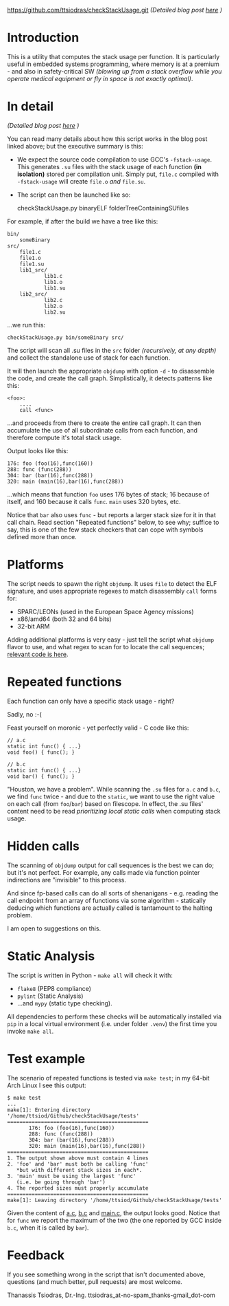 https://github.com/ttsiodras/checkStackUsage.git
*(Detailed blog post [here](https://www.thanassis.space/stackusage.html) )*

# Introduction

This is a utility that computes the stack usage per function.  It is
particularly useful in embedded systems programming, where memory is at a
premium - and also in safety-critical SW *(blowing up from a stack overflow
while you operate medical equipment or fly in space is not exactly optimal)*.

# In detail

*(Detailed blog post [here](https://www.thanassis.space/stackusage.html) )*

You can read many details about how this script works in the blog post
linked above; but the executive summary is this:

- We expect the source code compilation to use GCC's `-fstack-usage`.
  This generates `.su` files with the stack usage of each function
  **(in isolation)** stored per compilation unit. Simply put, `file.c`
  compiled with `-fstack-usage` will create `file.o` *and* `file.su`.

- The script can then be launched like so:

    checkStackUsage.py binaryELF folderTreeContainingSUfiles

For example, if after the build we have a tree like this:

    bin/
        someBinary
    src/
        file1.c
        file1.o
        file1.su
        lib1_src/
                lib1.c
                lib1.o
                lib1.su
        lib2_src/
                lib2.c
                lib2.o
                lib2.su

...we run this:

    checkStackUsage.py bin/someBinary src/

The script will scan all .su files in the `src` folder *(recursively,
at any depth)* and collect the standalone use of stack for each function.

It will then launch the appropriate `objdump` with option `-d` - to 
disassemble the code, and create the call graph. Simplistically, it
detects patterns like this:

    <foo>:
        ....
        call <func>

...and proceeds from there to create the entire call graph.
It can then accumulate the use of all subordinate calls from each function,
and therefore compute it's total stack usage.

Output looks like this:

    176: foo (foo(16),func(160))
    288: func (func(288))
    304: bar (bar(16),func(288))
    320: main (main(16),bar(16),func(288))

...which means that function `foo` uses 176 bytes of stack; 16 because of
itself, and 160 because it calls `func`. `main` uses 320 bytes, etc.

Notice that `bar` also uses `func` - but reports a larger stack size for it
in that call chain. Read section "Repeated functions" below, to see why;
suffice to say, this is one of the few stack checkers that can cope with
symbols defined more than once.

# Platforms

The script needs to spawn the right `objdump`. It uses
`file` to detect the ELF signature, and uses appropriate regexes
to match disassembly `call` forms for:

  - SPARC/LEONs (used in the European Space Agency missions)
  - x86/amd64 (both 32 and 64 bits)
  - 32-bit ARM

Adding additional platforms is very easy - just tell the script what
`objdump` flavor to use, and what regex to scan for to locate the 
call sequences; [relevant code is here](checkStackUsage.py#L198).

# Repeated functions

Each function can only have a specific stack usage - right?

Sadly, no :-(

Feast yourself on moronic - yet perfectly valid - C code like this:

    // a.c
    static int func() { ...}
    void foo() { func(); }

    // b.c
    static int func() { ...}
    void bar() { func(); }

"Houston, we have a problem". While scanning the `.su` files for `a.c`
and `b.c`, we find `func` twice - and due to the `static`, we want
to use the right value on each call (from `foo`/`bar`) based on
filescope. In effect, the .su files' content need to be read
*prioritizing local static calls* when computing stack usage.

# Hidden calls

The scanning of `objdump` output for call sequences is the best we can do;
but it's not perfect. For example, any calls made via function pointer
indirections are "invisible" to this process.

And since fp-based calls can do all sorts of shenanigans - e.g.
reading the call endpoint from an array of functions via some 
algorithm - statically deducing which functions are actually called
is tantamount to the halting problem.

I am open to suggestions on this.

# Static Analysis

The script is written in Python - `make all` will check it with:

- `flake8` (PEP8 compliance)
- `pylint` (Static Analysis)
- ...and `mypy` (static type checking).

All dependencies to perform these checks will be automatically
installed via `pip` in a local virtual environment (i.e. 
under folder `.venv`) the first time you invoke `make all`.

# Test example

The scenario of repeated functions is tested via `make test`;
in my 64-bit Arch Linux I see this output:

    $ make test
    ...
    make[1]: Entering directory '/home/ttsiod/Github/checkStackUsage/tests'
    ==============================================
           176: foo (foo(16),func(160))
           288: func (func(288))
           304: bar (bar(16),func(288))
           320: main (main(16),bar(16),func(288))
    ==============================================
    1. The output shown above must contain 4 lines
    2. 'foo' and 'bar' must both be calling 'func'
       *but with different stack sizes in each*.
    3. 'main' must be using the largest 'func'
       (i.e. be going through 'bar')
    4. The reported sizes must properly accumulate
    ==============================================
    make[1]: Leaving directory '/home/ttsiod/Github/checkStackUsage/tests'

Given the content of [a.c](tests/a.c), [b.c](tests/b.c) and 
[main.c](tests/main.c), the output looks good. Notice that for
`func` we report the maximum of the two (the one reported by
GCC inside `b.c`, when it is called by `bar`).

# Feedback

If you see something wrong in the script that isn't documented above,
questions (and much better, pull requests) are most welcome.

Thanassis Tsiodras, Dr.-Ing.
ttsiodras_at-no-spam_thanks-gmail_dot-com

